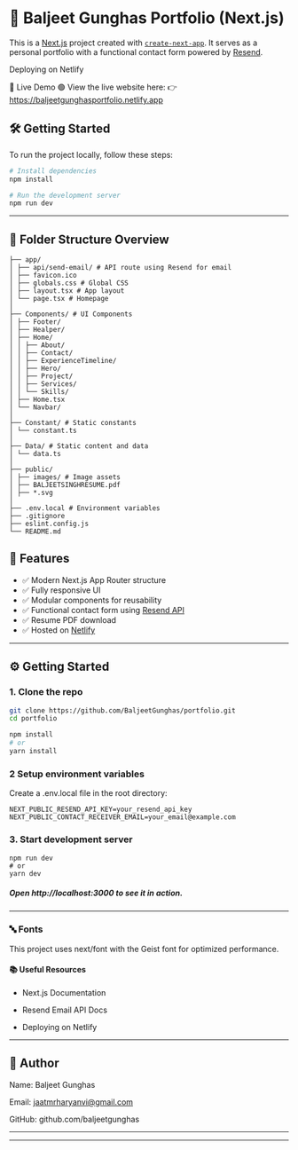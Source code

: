 # 🚀 Baljeet Gunghas Portfolio (Next.js)

This is a [Next.js](https://nextjs.org) project created with [`create-next-app`](https://nextjs.org/docs/app/api-reference/cli/create-next-app). It serves as a personal portfolio with a functional contact form powered by [Resend](https://resend.com).

Deploying on Netlify

🚀 Live Demo
🟢 View the live website here:
👉 https://baljeetgunghasportfolio.netlify.app

## 🛠️ Getting Started

To run the project locally, follow these steps:

```bash
# Install dependencies
npm install

# Run the development server
npm run dev
```


--------------------------------------------------

## 📁 Folder Structure Overview


```
├── app/
│ ├── api/send-email/ # API route using Resend for email
│ ├── favicon.ico
│ ├── globals.css # Global CSS
│ ├── layout.tsx # App layout
│ └── page.tsx # Homepage
│
├── Components/ # UI Components
│ ├── Footer/
│ ├── Healper/
│ ├── Home/
│ │ ├── About/
│ │ ├── Contact/
│ │ ├── ExperienceTimeline/
│ │ ├── Hero/
│ │ ├── Project/
│ │ ├── Services/
│ │ └── Skills/
│ ├── Home.tsx
│ └── Navbar/
│
├── Constant/ # Static constants
│ └── constant.ts
│
├── Data/ # Static content and data
│ └── data.ts
│
├── public/
│ ├── images/ # Image assets
│ ├── BALJEETSINGHRESUME.pdf
│ ├── *.svg
│
├── .env.local # Environment variables
├── .gitignore
├── eslint.config.js
└── README.md
```

## 🚀 Features

- ✅ Modern Next.js App Router structure
- ✅ Fully responsive UI
- ✅ Modular components for reusability
- ✅ Functional contact form using [Resend API](https://resend.com/)
- ✅ Resume PDF download
- ✅ Hosted on [Netlify](https://netlify.com)

---

## ⚙️ Getting Started

### 1. Clone the repo

```bash
git clone https://github.com/BaljeetGunghas/portfolio.git
cd portfolio

npm install
# or
yarn install
```
### 2 Setup environment variables
Create a .env.local file in the root directory:

```
NEXT_PUBLIC_RESEND_API_KEY=your_resend_api_key
NEXT_PUBLIC_CONTACT_RECEIVER_EMAIL=your_email@example.com
```

### 3. Start development server

```
npm run dev
# or
yarn dev
```
##### Open http://localhost:3000 to see it in action.
---

### 🔤 Fonts
This project uses next/font with the Geist font for optimized performance.

#### 📚 Useful Resources
- Next.js Documentation

- Resend Email API Docs

- Deploying on Netlify
---


## 👤 Author

Name: Baljeet Gunghas

Email: jaatmrharyanvi@gmail.com

GitHub: github.com/baljeetgunghas



---
---